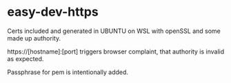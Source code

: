 # easy-dev-https

Certs included and generated in UBUNTU on WSL with openSSL and some made up authority.

https://[hostname]:[port] triggers browser complaint, that authority is invalid as expected.

Passphrase for pem is intentionally added.
